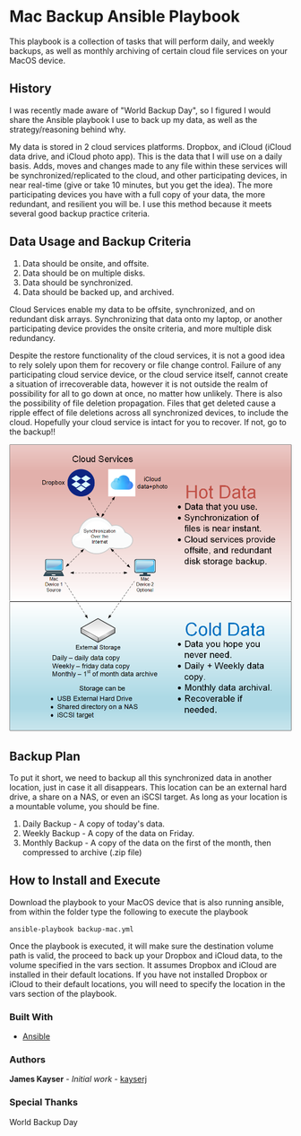 
# Mac Backup Ansible Playbook  

This playbook is a collection of tasks that will perform daily, and weekly backups, as well as monthly archiving of certain cloud file services on your MacOS device.

## History  
I was recently made aware of "World Backup Day", so I figured I would share the Ansible playbook I use to back up my data, as well as the strategy/reasoning behind why.  

 My data is stored in 2 cloud services platforms.  Dropbox, and iCloud (iCloud data drive, and iCloud photo app).  This is the data that I will use on a daily basis.  Adds, moves and changes made to any file within these services will be synchronized/replicated to the cloud, and other participating devices, in near real-time (give or take 10 minutes, but you get the idea).  The more participating devices you have with a full copy of your data, the more redundant, and resilient you will be.  I use this method because it meets several good backup practice criteria. 

## Data Usage and Backup Criteria

1.  Data should be onsite, and offsite.  
2.  Data should be on multiple disks.  
3.  Data should be synchronized.  
4.  Data should be backed up, and archived.

Cloud Services enable my data to be offsite, synchronized, and on redundant disk arrays.  Synchronizing that data onto my laptop, or another participating device provides the onsite criteria, and more multiple disk redundancy. 

Despite the restore functionality of the cloud services, it is not a good idea to rely solely upon them for recovery or file change control.  Failure of any participating cloud service device, or the cloud service itself, cannot create a situation of irrecoverable data, however it is not outside the realm of possibility for all to go down at once, no matter how unlikely.  There is also the possibility of file deletion propagation.  Files that get deleted cause a ripple effect of file deletions across all synchronized devices, to include the cloud.  Hopefully your cloud service is intact for you to recover. If not, go to the backup!!


![Image of Backup Plan](https://github.com/kayserj/project-images/blob/master/mac-backup.png)


## Backup Plan
To put it short, we need to backup all this synchronized data in another location, just in case it all disappears.  This location can be an external hard drive, a share on a NAS, or even an iSCSI target.  As long as your location is a mountable volume, you should be fine.  

1.  Daily Backup - A copy of today's data.
2.  Weekly Backup - A copy of the data on Friday.
3.  Monthly Backup - A copy of the data on the first of the month, then compressed to archive (.zip file)


##  How to Install and Execute  

Download the playbook to your MacOS device that is also running ansible, from within the folder type the following to execute the playbook

```
ansible-playbook backup-mac.yml
```

Once the playbook is executed, it will make sure the destination volume path is valid, the proceed to back up your Dropbox and iCloud data, to the volume specified in the vars section.  It assumes Dropbox and iCloud are installed in their default locations.  If you have not installed Dropbox or iCloud to their default locations, you will need to specify the location in the vars section of the playbook. 


### Built With

* [Ansible](https://www.ansible.com/)


### Authors

**James Kayser** - *Initial work* - [kayserj](https://github.com/kayserj)

### Special Thanks  
World Backup Day


